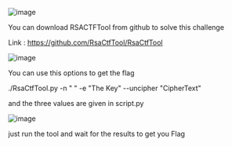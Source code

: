 
![image](https://user-images.githubusercontent.com/103259604/211190918-47ebea9d-5d99-46fd-858a-6361cc9a872a.png)

You can download RSACTFTool from github to solve this challenge 

Link : https://github.com/RsaCtfTool/RsaCtfTool



![image](https://user-images.githubusercontent.com/103259604/211190902-e4521641-9930-4171-b10b-7a951169442d.png)

You can use this options to get the flag

./RsaCtfTool.py -n " " -e "The Key" --uncipher "CipherText"

and the three values are given in script.py 

![image](https://user-images.githubusercontent.com/103259604/211191112-08b0ebbe-f5bc-4202-8459-2b42577506c3.png)


just run the tool and wait for the results to get you Flag

